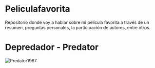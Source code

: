 # Peliculafavorita
 Repositorio donde voy a hablar sobre mi película favorita a través de un resumen, preguntas personales, la participación de autores, entre otros.

# Depredador - Predator
![Predator1987](https://www10.mejortorrent.ma/wp-content/uploads/2021/01/biznhvfedHPp9GKjlVFXH6OZtyU-1.jpg)

